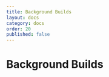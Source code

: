 ```yaml
---
title: Background Builds
layout: docs
category: docs
order: 20
published: false
---
```


# Background Builds

